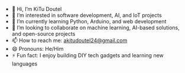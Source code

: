 - 👋 Hi, I’m KiTu Doutel
- 👀 I’m interested in software development, AI, and IoT projects
- 🌱 I’m currently learning Python, Arduino, and web development
- 💞️ I’m looking to collaborate on machine learning, AI-based solutions, and open-source projects
- 📫 How to reach me: akitudoutel24@gmail.com
- 😄 Pronouns: He/Him
- ⚡ Fun fact: I enjoy building DIY tech gadgets and learning new languages

<!---
KituDoutel/KituDoutel is a ✨ special ✨ repository because its `README.md` (this file) appears on your GitHub profile.
You can click the Preview link to take a look at your changes.
--->
